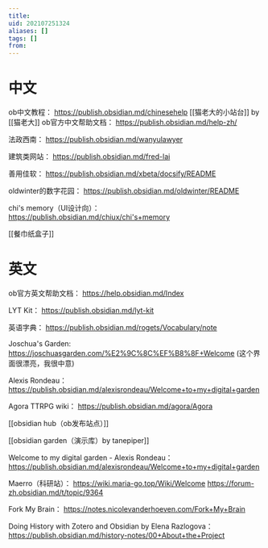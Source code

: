 ```yaml
---
title: 
uid: 202107251324
aliases: []
tags: []
from: 
---
```


# 中文
ob中文教程： https://publish.obsidian.md/chinesehelp
[[猫老大的小站台]] by [[猫老大]]
ob官方中文帮助文档： https://publish.obsidian.md/help-zh/

法政西南： https://publish.obsidian.md/wanyulawyer

建筑类网站： https://publish.obsidian.md/fred-lai

善用佳软： https://publish.obsidian.md/xbeta/docsify/README

oldwinter的数字花园： https://publish.obsidian.md/oldwinter/README

chi's memory（UI设计向）： https://publish.obsidian.md/chiux/chi's+memory

[[餐巾纸盒子]]

# 英文
ob官方英文帮助文档： https://help.obsidian.md/Index

LYT Kit： https://publish.obsidian.md/lyt-kit

英语字典： https://publish.obsidian.md/rogets/Vocabulary/note

Joschua's Garden: https://joschuasgarden.com/%E2%9C%8C%EF%B8%8F+Welcome (这个界面很漂亮，我很中意)

Alexis Rondeau： https://publish.obsidian.md/alexisrondeau/Welcome+to+my+digital+garden

Agora TTRPG wiki： https://publish.obsidian.md/agora/Agora

[[obsidian hub（ob发布站点）]]

[[obsidian garden（演示库）by tanepiper]]

Welcome to my digital garden - Alexis Rondeau： https://publish.obsidian.md/alexisrondeau/Welcome+to+my+digital+garden

Maerro（科研站）：
https://wiki.maria-go.top/Wiki/Welcome
https://forum-zh.obsidian.md/t/topic/9364

Fork My Brain： https://notes.nicolevanderhoeven.com/Fork+My+Brain

Doing History with Zotero and Obsidian by Elena Razlogova： https://publish.obsidian.md/history-notes/00+About+the+Project

